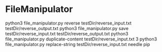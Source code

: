 # FileManipulator
python3 file_manipulator.py reverse testDir/reverse_input.txt testDir/reverse_output.txt
python3 file_manipulator.py save testDir/reverse_input.txt testDir/reverse_output.txt
python3 file_manipulator.py duplicate-content testDir/reverse_input.txt 3
python3 file_manipulator.py replace-string testDir/reverse_input.txt needle pip


